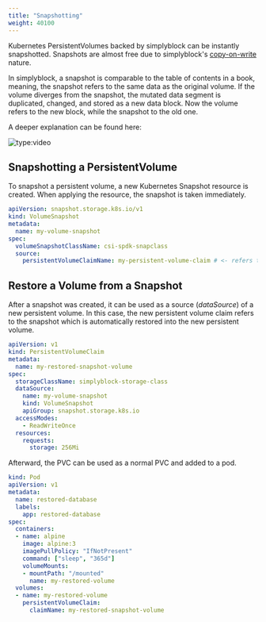 ```yaml
---
title: "Snapshotting"
weight: 40100
---
```


Kubernetes PersistentVolumes backed by simplyblock can be instantly snapshotted. Snapshots are almost free due to
simplyblock's [copy-on-write](../../important-notes/terminology.md#cow-copy-on-write) nature.

In simplyblock, a snapshot is comparable to the table of contents in a book, meaning, the snapshot refers to the same
data as the original volume. If the volume diverges from the snapshot, the mutated data segment is duplicated, changed,
and stored as a new data block. Now the volume refers to the new block, while the snapshot to the old one.

A deeper explanation can be found here:

![type:video](https://www.youtube.com/embed/wMy1r8RVTz8?si=kNpI8FJuiifS6Pwt)

<div class="video-wrapper" data-service="youtube" data-id="wMy1r8RVTz8"></div>

## Snapshotting a PersistentVolume

To snapshot a persistent volume, a new Kubernetes Snapshot resource is created. When applying the resource, the
snapshot is taken immediately.

```yaml title="Creating a Snapshot resource"
apiVersion: snapshot.storage.k8s.io/v1
kind: VolumeSnapshot
metadata:
  name: my-volume-snapshot
spec:
  volumeSnapshotClassName: csi-spdk-snapclass
  source:
    persistentVolumeClaimName: my-persistent-volume-claim # <- refers to the PVC to snapshot
```

## Restore a Volume from a Snapshot

After a snapshot was created, it can be used as a source (_dataSource_) of a new persistent volume. In this case, the
new persistent volume claim refers to the snapshot which is automatically restored into the new persistent volume.

```yaml title="Restoring a snapshot"
apiVersion: v1
kind: PersistentVolumeClaim
metadata:
  name: my-restored-snapshot-volume
spec:
  storageClassName: simplyblock-storage-class
  dataSource:
    name: my-volume-snapshot
    kind: VolumeSnapshot
    apiGroup: snapshot.storage.k8s.io
  accessModes:
    - ReadWriteOnce
  resources:
    requests:
      storage: 256Mi
```

Afterward, the PVC can be used as a normal PVC and added to a pod.

```yaml title="Using the restored PersistentVolumeClaim"
kind: Pod
apiVersion: v1
metadata:
  name: restored-database
  labels:
    app: restored-database
spec:
  containers:
  - name: alpine
    image: alpine:3
    imagePullPolicy: "IfNotPresent"
    command: ["sleep", "365d"]
    volumeMounts:
    - mountPath: "/mounted"
      name: my-restored-volume
  volumes:
  - name: my-restored-volume
    persistentVolumeClaim:
      claimName: my-restored-snapshot-volume
```
